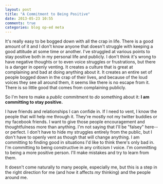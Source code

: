 ```yaml
---
layout: post
title: "A Commitment to Being Positive"
date: 2013-05-23 10:55
comments: true
categories: blog op-ed meta
---
```


It's really easy to be bogged down with all the crap in life.  There is a good amount of it and I don't know anyone that doesn't struggle with keeping a good attitude at some time or another.  I've struggled at various points to stay positive both in my personal life and publicly.  I don't think it's wrong to have negative thoughts or to even voice struggles or frustrations, but there is a danger in openly venting.  It creates a culture that is great at complaining and bad at doing anything about it.  It creates an entire set of people bogged down in the crap of their lives, and because of the loud voices they see all around them, it seems like there is no escape from it.  There is so little good that comes from complaining publicly.

So I'm here to make a *public* commitment to *do* something about it:  **I am committing to stay positive.**

I have friends and relationships I can confide in.  If I need to vent, I know the people that will help me through it.  They're mostly not my twitter buddies or my facebook friends.  I want to give those people encouragement and thoughtfulness more than anything.  I'm not saying that I'll be "falsey" here--or perfect.  I don't have to hide my struggles entirely from the public, but I don't have to openly vent as though that will change anything.  I am committing to finding good in situations I'd like to think there's only bad in.  I'm committing to being constructive in any criticism I voice.  I'm committing to being a more positive person.  I'll make mistakes and try to learn from them.

It doesn't come naturally to many people, especially me, but this is a step in the right direction for me (and how it affects *my* thinking) and the people around me.
